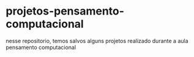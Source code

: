 # projetos-pensamento-computacional
nesse repositorio, temos salvos alguns projetos realizado durante a aula pensamento computacional 
